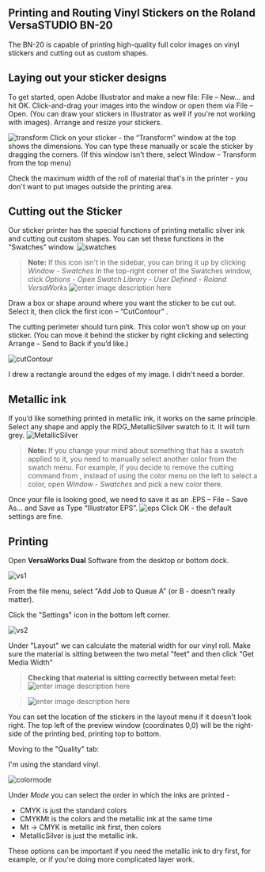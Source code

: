  



Printing and Routing Vinyl Stickers on the Roland VersaSTUDIO BN-20
-------------

The BN-20 is capable of printing high-quality full color images on vinyl stickers and cutting out as custom shapes.


Laying out your sticker designs
-------------

To get started, open Adobe Illustrator and make a new file: File – New… and hit OK.
Click-and-drag your images into the window or open them via File – Open. (You can draw your stickers in Illustrator as well if you're not working with images).
Arrange and resize your stickers. 

![transform](https://github.com/KEA-Makerlab/hello/blob/master/img/tutorial/printCut/transform.png?raw=true)
Click on your sticker - the “Transform” window at the top shows the dimensions. You can type these manually or scale the sticker by dragging the corners. (If this window isn’t there, select Window – Transform from the top menu)

Check the maximum width of the roll of material that's in the printer - you don't want to put images outside the printing area.


Cutting out the Sticker
-------------

Our sticker printer has the special functions of printing metallic silver ink and cutting out custom shapes. You can set these functions in the “Swatches” window.
![swatches](https://github.com/KEA-Makerlab/hello/blob/master/img/tutorial/printCut/swatches.png?raw=true)


> **Note:**
> If this icon isn't in the sidebar, you can bring it up by clicking *Window - Swatches* 
>  In the top-right corner of the Swatches window, click *Options - Open Swatch Library - User Defined - Roland VersaWorks*
>  ![enter image description here](https://github.com/KEA-Makerlab/hello/blob/master/img/tutorial/printCut/swatches2.png?raw=true)


Draw a box or shape around where you want the sticker to be cut out. Select it, then click the first icon – “CutContour” . 

 The cutting perimeter should turn pink. This color won’t show up on your sticker. (You can move it behind the sticker by right clicking and selecting Arrange – Send to Back if you’d like.)
 
![cutContour](https://github.com/KEA-Makerlab/hello/blob/master/img/tutorial/printCut/cutcontour.png?raw=true)

I drew a rectangle around the edges of my image. I didn't need a border.

Metallic ink
-------------

 If you’d like something printed in metallic ink, it works on the same principle. Select any shape and apply the RDG_MetallicSilver swatch to it. It will turn grey.
![MetallicSilver](https://github.com/KEA-Makerlab/hello/blob/master/img/tutorial/printCut/metallicsilver.png?raw=true)

> **Note:**
> If you change your mind about something that has a swatch applied to it, you need to manually select another color from the swatch menu. For example, if you decide to remove the cutting command from , instead of using the color menu on the left to select a color, open *Window - Swatches* and pick a new color there.

 
Once your file is looking good, we need to save it as an .EPS – File – Save As… and Save as Type “Illustrator EPS”. 
![eps](https://github.com/KEA-Makerlab/hello/blob/master/img/tutorial/printCut/eps.png?raw=true)
Click OK - the default settings are fine.

Printing
-------------
Open **VersaWorks Dual** Software from the desktop or bottom dock.

![vs1](https://github.com/KEA-Makerlab/hello/blob/master/img/tutorial/printCut/vs1.png?raw=true)

From the file menu, select "Add Job to Queue A" (or B - doesn't really matter).

Click the "Settings" icon in the bottom left corner.

![vs2](https://github.com/KEA-Makerlab/hello/blob/master/img/tutorial/printCut/vs2.png?raw=true)

Under "Layout" we can calculate the material width for our vinyl roll. Make sure the material is sitting between the two metal "feet" and then click "Get Media Width"

> **Checking that material is sitting correctly between metal feet:**
![enter image description here](https://github.com/KEA-Makerlab/hello/blob/master/img/tutorial/printCut/feet2.jpg?raw=true)

>![enter image description here](https://github.com/KEA-Makerlab/hello/blob/master/img/tutorial/printCut/feet1.png?raw=true)


You can set the location of the stickers in the layout menu if it doesn't look right.
The top left of the preview window (coordinates 0,0) will be the right-side of the printing bed, printing top to bottom.

Moving to the "Quality" tab:

I'm using the standard vinyl.

![colormode](https://github.com/KEA-Makerlab/hello/blob/master/img/tutorial/printCut/colormode.png?raw=true)

Under *Mode* you can select the order in which the inks are printed - 

 - CMYK is just the standard colors
 - CMYKMt is the colors and the metallic ink at the same time
 - Mt -> CMYK is metallic ink first, then colors
 - MetallicSilver is just the metallic ink.

These options can be important if you need the metallic ink to dry first, for example, or if you're doing more complicated layer work.